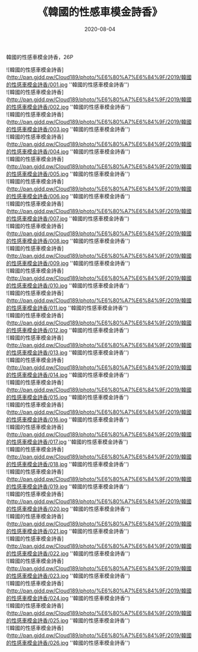 ﻿---
layout: post
title:  《韓國的性感車模金詩香》
date:   2020-08-04
img: http://pan.gjdd.pw/Cloud189/photo/%E6%80%A7%E6%84%9F/2019/韓國的性感車模金詩香/000.jpg
categories: [美女, 性感, 泳衣]
---

韓國的性感車模金詩香，26P

![韓國的性感車模金詩香](http://pan.gjdd.pw/Cloud189/photo/%E6%80%A7%E6%84%9F/2019/韓國的性感車模金詩香/001.jpg ''韓國的性感車模金詩香'') <br>
![韓國的性感車模金詩香](http://pan.gjdd.pw/Cloud189/photo/%E6%80%A7%E6%84%9F/2019/韓國的性感車模金詩香/002.jpg ''韓國的性感車模金詩香'') <br>
![韓國的性感車模金詩香](http://pan.gjdd.pw/Cloud189/photo/%E6%80%A7%E6%84%9F/2019/韓國的性感車模金詩香/003.jpg ''韓國的性感車模金詩香'') <br>
![韓國的性感車模金詩香](http://pan.gjdd.pw/Cloud189/photo/%E6%80%A7%E6%84%9F/2019/韓國的性感車模金詩香/004.jpg ''韓國的性感車模金詩香'') <br>
![韓國的性感車模金詩香](http://pan.gjdd.pw/Cloud189/photo/%E6%80%A7%E6%84%9F/2019/韓國的性感車模金詩香/005.jpg ''韓國的性感車模金詩香'') <br>
![韓國的性感車模金詩香](http://pan.gjdd.pw/Cloud189/photo/%E6%80%A7%E6%84%9F/2019/韓國的性感車模金詩香/006.jpg ''韓國的性感車模金詩香'') <br>
![韓國的性感車模金詩香](http://pan.gjdd.pw/Cloud189/photo/%E6%80%A7%E6%84%9F/2019/韓國的性感車模金詩香/007.jpg ''韓國的性感車模金詩香'') <br>
![韓國的性感車模金詩香](http://pan.gjdd.pw/Cloud189/photo/%E6%80%A7%E6%84%9F/2019/韓國的性感車模金詩香/008.jpg ''韓國的性感車模金詩香'') <br>
![韓國的性感車模金詩香](http://pan.gjdd.pw/Cloud189/photo/%E6%80%A7%E6%84%9F/2019/韓國的性感車模金詩香/009.jpg ''韓國的性感車模金詩香'') <br>
![韓國的性感車模金詩香](http://pan.gjdd.pw/Cloud189/photo/%E6%80%A7%E6%84%9F/2019/韓國的性感車模金詩香/010.jpg ''韓國的性感車模金詩香'') <br>
![韓國的性感車模金詩香](http://pan.gjdd.pw/Cloud189/photo/%E6%80%A7%E6%84%9F/2019/韓國的性感車模金詩香/011.jpg ''韓國的性感車模金詩香'') <br>
![韓國的性感車模金詩香](http://pan.gjdd.pw/Cloud189/photo/%E6%80%A7%E6%84%9F/2019/韓國的性感車模金詩香/012.jpg ''韓國的性感車模金詩香'') <br>
![韓國的性感車模金詩香](http://pan.gjdd.pw/Cloud189/photo/%E6%80%A7%E6%84%9F/2019/韓國的性感車模金詩香/013.jpg ''韓國的性感車模金詩香'') <br>
![韓國的性感車模金詩香](http://pan.gjdd.pw/Cloud189/photo/%E6%80%A7%E6%84%9F/2019/韓國的性感車模金詩香/014.jpg ''韓國的性感車模金詩香'') <br>
![韓國的性感車模金詩香](http://pan.gjdd.pw/Cloud189/photo/%E6%80%A7%E6%84%9F/2019/韓國的性感車模金詩香/015.jpg ''韓國的性感車模金詩香'') <br>
![韓國的性感車模金詩香](http://pan.gjdd.pw/Cloud189/photo/%E6%80%A7%E6%84%9F/2019/韓國的性感車模金詩香/016.jpg ''韓國的性感車模金詩香'') <br>
![韓國的性感車模金詩香](http://pan.gjdd.pw/Cloud189/photo/%E6%80%A7%E6%84%9F/2019/韓國的性感車模金詩香/017.jpg ''韓國的性感車模金詩香'') <br>
![韓國的性感車模金詩香](http://pan.gjdd.pw/Cloud189/photo/%E6%80%A7%E6%84%9F/2019/韓國的性感車模金詩香/018.jpg ''韓國的性感車模金詩香'') <br>
![韓國的性感車模金詩香](http://pan.gjdd.pw/Cloud189/photo/%E6%80%A7%E6%84%9F/2019/韓國的性感車模金詩香/019.jpg ''韓國的性感車模金詩香'') <br>
![韓國的性感車模金詩香](http://pan.gjdd.pw/Cloud189/photo/%E6%80%A7%E6%84%9F/2019/韓國的性感車模金詩香/020.jpg ''韓國的性感車模金詩香'') <br>
![韓國的性感車模金詩香](http://pan.gjdd.pw/Cloud189/photo/%E6%80%A7%E6%84%9F/2019/韓國的性感車模金詩香/021.jpg ''韓國的性感車模金詩香'') <br>
![韓國的性感車模金詩香](http://pan.gjdd.pw/Cloud189/photo/%E6%80%A7%E6%84%9F/2019/韓國的性感車模金詩香/022.jpg ''韓國的性感車模金詩香'') <br>
![韓國的性感車模金詩香](http://pan.gjdd.pw/Cloud189/photo/%E6%80%A7%E6%84%9F/2019/韓國的性感車模金詩香/023.jpg ''韓國的性感車模金詩香'') <br>
![韓國的性感車模金詩香](http://pan.gjdd.pw/Cloud189/photo/%E6%80%A7%E6%84%9F/2019/韓國的性感車模金詩香/024.jpg ''韓國的性感車模金詩香'') <br>
![韓國的性感車模金詩香](http://pan.gjdd.pw/Cloud189/photo/%E6%80%A7%E6%84%9F/2019/韓國的性感車模金詩香/025.jpg ''韓國的性感車模金詩香'') <br>
![韓國的性感車模金詩香](http://pan.gjdd.pw/Cloud189/photo/%E6%80%A7%E6%84%9F/2019/韓國的性感車模金詩香/026.jpg ''韓國的性感車模金詩香'') <br>
